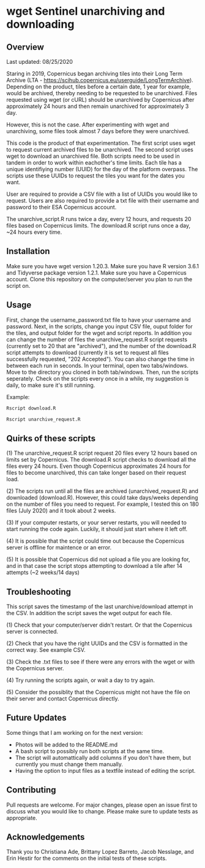 # wget Sentinel unarchiving and downloading 

## Overview
Last updated: 08/25/2020

Staring in 2019, Copernicus began archiving tiles into their Long Term Archive (LTA - https://scihub.copernicus.eu/userguide/LongTermArchive). Depending on the product, tiles before a certain date, 1 year for example, would be archived, thereby needing to be requested to be unarchived. Files requested using wget (or cURL) should be unarchived by Copernicus after approximately 24 hours and then remain unarchived for approximately 3 day. 

However, this is not the case. After experimenting with wget and unarchiving, some files took almost 7 days before they were unarchived. 

This code is the product of that experimentation. The first script uses wget to request current archived files to be unarchived. The second script uses wget to download an unarchived file. Both scripts need to be used in tandem in order to work within eachother's time limits. Each tile has a unique identifiying number (UUID) for the day of the platform overpass. The scripts use these UUIDs to request the tiles you want for the dates you want. 

User are required to provide a CSV file with a list of UUIDs you would like to request. Users are also required to provide a txt file with their username and password to their ESA Copernicus account. 

The unarchive_script.R runs twice a day, every 12 hours, and requests 20 files based on Copernicus limits. The download.R script runs once a day, ~24 hours every time. 

## Installation

Make sure you have wget version 1.20.3.
Make sure you have R version  3.6.1 and Tidyverse package version 1.2.1.
Make sure you have a Copernicus account. 
Clone this repository on the computer/server you plan to run the script on. 

## Usage
First, change the username_password.txt file to have your username and password. 
Next, in the scripts, change you input CSV file, ouput folder for the tiles, and output folder for the wget and script reports. In addition you can change the number of files the unarchive_request.R script requests (currently set to 20 that are "archived"), and the number of the download.R script attempts to download (currently it is set to request all files successfully requested, "202 Accepted"). You can also change the time in between each run in seconds. 
In your terminal, open two tabs/windows. Move to the directory you cloned in both tab/windows. Then, run the scripts seperately.
Check on the scripts every once in a while, my suggestion is daily, to make sure it's still running. 

Example: 
```r
Rscript download.R 
```
```r
Rscript unarchive_request.R
```

## Quirks of these scripts

(1) The unarchive_request.R script request 20 files every 12 hours based on limits set by Copernicus. The download.R script checks to download all the files every 24 hours. Even though Copernicus approximates 24 hours for files to become unarchived, this can take longer based on their request load. 

(2) The scripts run until all the files are archived (unarchived_request.R) and downloaded (download.R). However, this could take days/weeks depending on the number of files you need to request. For example, I tested this on 180 files (July 2020) and it took about 2 weeks. 

(3) If your computer restarts, or your server restarts, you will needed to start running the code again. Luckily, it should just start where it left off. 

(4) It is possible that the script could time out because the Copernicus server is offline for maintence or an error. 

(5) It is possible that Copernicus did not upload a file you are looking for, and in that case the script stops attempting to download a tile after 14 attempts (~2 weeks/14 days)

## Troubleshooting 
This script saves the timestamp of the last unarchive/download attempt in the CSV. In addition the script saves the wget output for each file. 

(1) Check that your computer/server didn't restart. Or that the Copernicus server is connected. 

(2) Check that you have the right UUIDs and the CSV is formatted in the correct way. See example CSV. 

(3) Check the .txt files to see if there were any errors with the wget or with the Copernicus server.

(4) Try running the scripts again, or wait a day to try again. 

(5) Consider the possiblity that the Copernicus might not have the file on their server and contact Copernicus directly. 

## Future Updates
Some things that I am working on for the next version:
* Photos will be added to the README.md
* A bash script to possibly run both scripts at the same time.
* The script will automattically add columns if you don't have them, but currently you must change them manually. 
* Having the option to input files as a textfile instead of editing the script. 

## Contributing
Pull requests are welcome. For major changes, please open an issue first to discuss what you would like to change.
Please make sure to update tests as appropriate.

## Acknowledgements
Thank you to Christiana Ade, Brittany Lopez Barreto, Jacob Nesslage, and Erin Hestir for the comments on the initial tests of these scripts. 

